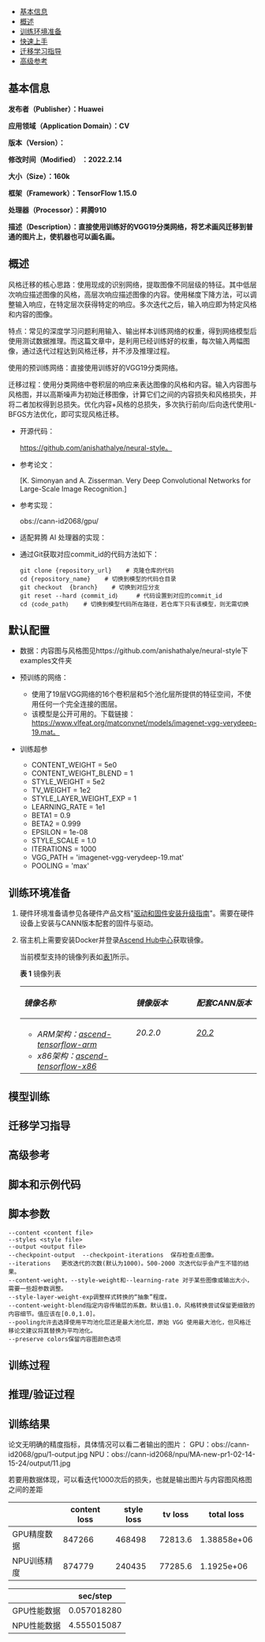 -   [基本信息](#基本信息.md)
-   [概述](#概述.md)
-   [训练环境准备](#训练环境准备.md)
-   [快速上手](#快速上手.md)
-   [迁移学习指导](#迁移学习指导.md)
-   [高级参考](#高级参考.md)
<h2 id="基本信息.md">基本信息</h2>

**发布者（Publisher）：Huawei**

**应用领域（Application Domain）：CV**

**版本（Version）：**

**修改时间（Modified） ：2022.2.14**

**大小（Size）：160k**

**框架（Framework）：TensorFlow 1.15.0**

**处理器（Processor）：昇腾910**

**描述（Description）：直接使用训练好的VGG19分类网络，将艺术画风迁移到普通的图片上，使机器也可以画名画。** 

<h2 id="概述.md">概述</h2>

风格迁移的核心思路：使用现成的识别网络，提取图像不同层级的特征。其中低层次响应描述图像的风格，高层次响应描述图像的内容。使用梯度下降方法，可以调整输入响应，在特定层次获得特定的响应。多次迭代之后，输入响应即为特定风格和内容的图像。

特点：常见的深度学习问题利用输入、输出样本训练网络的权重，得到网络模型后使用测试数据推理。而这篇文章中，是利用已经训练好的权重，每次输入两幅图像，通过迭代过程达到风格迁移，并不涉及推理过程。

使用的预训练网络：直接使用训练好的VGG19分类网络。

迁移过程：使用分类网络中卷积层的响应来表达图像的风格和内容。输入内容图与风格图，并以高斯噪声为初始迁移图像，计算它们之间的内容损失和风格损失，并将二者加权得到总损失。优化内容+风格的总损失，多次执行前向/后向迭代使用L-BFGS方法优化，即可实现风格迁移。

- 开源代码：

    https://github.com/anishathalye/neural-style。

- 参考论文：

    [K. Simonyan and A. Zisserman. Very Deep Convolutional Networks for Large-Scale Image Recognition.]

- 参考实现：

    obs://cann-id2068/gpu/

- 适配昇腾 AI 处理器的实现：
  

- 通过Git获取对应commit\_id的代码方法如下：
  
    ```
    git clone {repository_url}    # 克隆仓库的代码
    cd {repository_name}    # 切换到模型的代码仓目录
    git checkout  {branch}    # 切换到对应分支
    git reset --hard ｛commit_id｝     # 代码设置到对应的commit_id
    cd ｛code_path｝    # 切换到模型代码所在路径，若仓库下只有该模型，则无需切换
    ```

## 默认配置<a name="section91661242121611"></a>

- 数据：内容图与风格图见https://github.com/anishathalye/neural-style下examples文件夹


- 预训练的网络：

  - 使用了19层VGG网络的16个卷积层和5个池化层所提供的特征空间，不使用任何一个完全连接的图层。
  - 该模型是公开可用的。下载链接：https://www.vlfeat.org/matconvnet/models/imagenet-vgg-verydeep-19.mat。

- 训练超参

    - CONTENT_WEIGHT = 5e0
    - CONTENT_WEIGHT_BLEND = 1
    - STYLE_WEIGHT = 5e2
    - TV_WEIGHT = 1e2
    - STYLE_LAYER_WEIGHT_EXP = 1
    - LEARNING_RATE = 1e1
    - BETA1 = 0.9
    - BETA2 = 0.999
    - EPSILON = 1e-08
    - STYLE_SCALE = 1.0
    - ITERATIONS = 1000
    - VGG_PATH = 'imagenet-vgg-verydeep-19.mat'
    - POOLING = 'max'
    

<h2 id="训练环境准备.md">训练环境准备</h2>

1.  硬件环境准备请参见各硬件产品文档"[驱动和固件安装升级指南]( https://support.huawei.com/enterprise/zh/category/ai-computing-platform-pid-1557196528909)"。需要在硬件设备上安装与CANN版本配套的固件与驱动。
2.  宿主机上需要安装Docker并登录[Ascend Hub中心](https://ascendhub.huawei.com/#/detail?name=ascend-tensorflow-arm)获取镜像。

    当前模型支持的镜像列表如[表1](#zh-cn_topic_0000001074498056_table1519011227314)所示。

    **表 1** 镜像列表

    <a name="zh-cn_topic_0000001074498056_table1519011227314"></a>
    <table><thead align="left"><tr id="zh-cn_topic_0000001074498056_row0190152218319"><th class="cellrowborder" valign="top" width="47.32%" id="mcps1.2.4.1.1"><p id="zh-cn_topic_0000001074498056_p1419132211315"><a name="zh-cn_topic_0000001074498056_p1419132211315"></a><a name="zh-cn_topic_0000001074498056_p1419132211315"></a><em id="i1522884921219"><a name="i1522884921219"></a><a name="i1522884921219"></a>镜像名称</em></p>
    </th>
    <th class="cellrowborder" valign="top" width="25.52%" id="mcps1.2.4.1.2"><p id="zh-cn_topic_0000001074498056_p75071327115313"><a name="zh-cn_topic_0000001074498056_p75071327115313"></a><a name="zh-cn_topic_0000001074498056_p75071327115313"></a><em id="i1522994919122"><a name="i1522994919122"></a><a name="i1522994919122"></a>镜像版本</em></p>
    </th>
    <th class="cellrowborder" valign="top" width="27.16%" id="mcps1.2.4.1.3"><p id="zh-cn_topic_0000001074498056_p1024411406234"><a name="zh-cn_topic_0000001074498056_p1024411406234"></a><a name="zh-cn_topic_0000001074498056_p1024411406234"></a><em id="i723012493123"><a name="i723012493123"></a><a name="i723012493123"></a>配套CANN版本</em></p>
    </th>
    </tr>
    </thead>
    <tbody><tr id="zh-cn_topic_0000001074498056_row71915221134"><td class="cellrowborder" valign="top" width="47.32%" headers="mcps1.2.4.1.1 "><a name="zh-cn_topic_0000001074498056_ul81691515131910"></a><a name="zh-cn_topic_0000001074498056_ul81691515131910"></a><ul id="zh-cn_topic_0000001074498056_ul81691515131910"><li><em id="i82326495129"><a name="i82326495129"></a><a name="i82326495129"></a>ARM架构：<a href="https://ascend.huawei.com/ascendhub/#/detail?name=ascend-tensorflow-arm" target="_blank" rel="noopener noreferrer">ascend-tensorflow-arm</a></em></li><li><em id="i18233184918125"><a name="i18233184918125"></a><a name="i18233184918125"></a>x86架构：<a href="https://ascend.huawei.com/ascendhub/#/detail?name=ascend-tensorflow-x86" target="_blank" rel="noopener noreferrer">ascend-tensorflow-x86</a></em></li></ul>
    </td>
    <td class="cellrowborder" valign="top" width="25.52%" headers="mcps1.2.4.1.2 "><p id="zh-cn_topic_0000001074498056_p1450714271532"><a name="zh-cn_topic_0000001074498056_p1450714271532"></a><a name="zh-cn_topic_0000001074498056_p1450714271532"></a><em id="i72359495125"><a name="i72359495125"></a><a name="i72359495125"></a>20.2.0</em></p>
    </td>
    <td class="cellrowborder" valign="top" width="27.16%" headers="mcps1.2.4.1.3 "><p id="zh-cn_topic_0000001074498056_p18244640152312"><a name="zh-cn_topic_0000001074498056_p18244640152312"></a><a name="zh-cn_topic_0000001074498056_p18244640152312"></a><em id="i162363492129"><a name="i162363492129"></a><a name="i162363492129"></a><a href="https://support.huawei.com/enterprise/zh/ascend-computing/cann-pid-251168373/software" target="_blank" rel="noopener noreferrer">20.2</a></em></p>
    </td>
    </tr>
    </tbody>
    </table>


## 模型训练<a name="section715881518135"></a>

        

<h2 id="迁移学习指导.md">迁移学习指导</h2>



<h2 id="高级参考.md">高级参考</h2>

## 脚本和示例代码<a name="section08421615141513"></a>



## 脚本参数<a name="section6669162441511"></a>

```
--content <content file> 
--styles <style file> 
--output <output file>
--checkpoint-output  --checkpoint-iterations  保存检查点图像。
--iterations   更改迭代的次数(默认为1000)。500-2000 次迭代似乎会产生不错的结果。
--content-weight，--style-weight和--learning-rate 对于某些图像或输出大小，需要一些超参数调整。
--style-layer-weight-exp调整样式转换的“抽象”程度。
--content-weight-blend指定内容传输层的系数。默认值1.0，风格转换尝试保留更细致的内容细节。值应该在[0.0,1.0]。
--pooling允许去选择使用平均池化层还是最大池化层，原始 VGG 使用最大池化，但风格迁移论文建议将其替换为平均池化。
--preserve colors保留内容图颜色选项
```


## 训练过程<a name="section1589455252218"></a>


## 推理/验证过程<a name="section1465595372416"></a>

## 训练结果

论文无明确的精度指标，具体情况可以看二者输出的图片：
GPU：obs://cann-id2068/gpu/1-output.jpg
NPU：obs://cann-id2068/npu/MA-new-pr1-02-14-15-24/output/11.jpg

若要用数据体现，可以看迭代1000次后的损失，也就是输出图片与内容图风格图之间的差距

|                     | content loss | style loss | tv loss | total loss |
| ------------------- | ---------- | ----- | ------ | ----- |
| GPU精度数据         | 847266     | 468498 | 72813.6  | 1.38858e+06 |
| NPU训练精度         | 874779      | 240435 | 77285.6  | 1.1925e+06 |

|                     | sec/step | 
| ------------------- | ---------- | 
| GPU性能数据         | 0.057018280  |     
| NPU性能数据         | 4.555015087  |       




